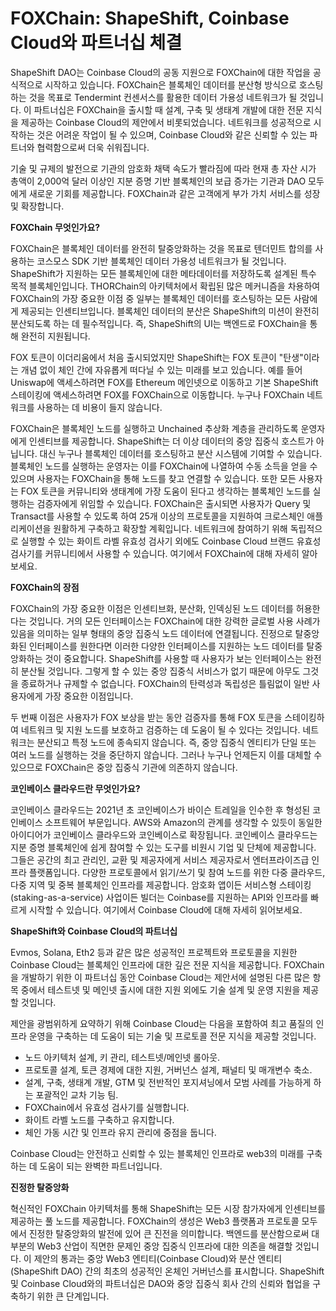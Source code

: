 # FOXChain: ShapeShift, Coinbase Cloud와 파트너십 체결

ShapeShift DAO는 Coinbase Cloud의 공동 지원으로 FOXChain에 대한 작업을 공식적으로 시작하고 있습니다. FOXChain은 블록체인 데이터를 분산형 방식으로 호스팅하는 것을 목표로 Tendermint 컨센서스를 활용한 데이터 가용성 네트워크가 될 것입니다. 이 파트너십은 FOXChain을 출시할 때 설계, 구축 및 생태계 개발에 대한 전문 지식을 제공하는 Coinbase Cloud의 제안에서 비롯되었습니다. 네트워크를 성공적으로 시작하는 것은 어려운 작업이 될 수 있으며, Coinbase Cloud와 같은 신뢰할 수 있는 파트너와 협력함으로써 더욱 쉬워집니다.

기술 및 규제의 발전으로 기관의 암호화 채택 속도가 빨라짐에 따라 현재 총 자산 시가 총액이 2,000억 달러 이상인 지분 증명 기반 블록체인의 보급 증가는 기관과 DAO 모두에게 새로운 기회를 제공합니다. FOXChain과 같은 고객에게 부가 가치 서비스를 성장 및 확장합니다.

**FOXChain 무엇인가요?**

FOXChain은 블록체인 데이터를 완전히 탈중앙화하는 것을 목표로 텐더민트 합의를 사용하는 코스모스 SDK 기반 블록체인 데이터 가용성 네트워크가 될 것입니다. ShapeShift가 지원하는 모든 블록체인에 대한 메타데이터를 저장하도록 설계된 특수 목적 블록체인입니다. THORChain의 아키텍처에서 확립된 많은 메커니즘을 차용하여 FOXChain의 가장 중요한 이점 중 일부는 블록체인 데이터를 호스팅하는 모든 사람에게 제공되는 인센티브입니다. 블록체인 데이터의 분산은 ShapeShift의 미션이 완전히 분산되도록 하는 데 필수적입니다. 즉, ShapeShift의 UI는 백엔드로 FOXChain을 통해 완전히 지원됩니다.

FOX 토큰이 이더리움에서 처음 출시되었지만 ShapeShift는 FOX 토큰이 "탄생"이라는 개념 없이 체인 간에 자유롭게 떠다닐 수 있는 미래를 보고 있습니다. 예를 들어 Uniswap에 액세스하려면 FOX를 Ethereum 메인넷으로 이동하고 기본 ShapeShift 스테이킹에 액세스하려면 FOX를 FOXChain으로 이동합니다. 누구나 FOXChain 네트워크를 사용하는 데 비용이 들지 않습니다.

FOXChain은 블록체인 노드를 실행하고 Unchained 추상화 계층을 관리하도록 운영자에게 인센티브를 제공합니다. ShapeShift는 더 이상 데이터의 중앙 집중식 호스트가 아닙니다. 대신 누구나 블록체인 데이터를 호스팅하고 분산 시스템에 기여할 수 있습니다. 블록체인 노드를 실행하는 운영자는 이를 FOXChain에 나열하여 수동 소득을 얻을 수 있으며 사용자는 FOXChain을 통해 노드를 찾고 연결할 수 있습니다. 또한 모든 사용자는 FOX 토큰을 커뮤니티와 생태계에 가장 도움이 된다고 생각하는 블록체인 노드를 실행하는 검증자에게 위임할 수 있습니다. FOXChain은 출시되면 사용자가 Query 및 Transact를 사용할 수 있도록 하여 25개 이상의 프로토콜을 지원하여 크로스체인 애플리케이션을 원활하게 구축하고 확장할 계획입니다. 네트워크에 참여하기 위해 독립적으로 실행할 수 있는 화이트 라벨 유효성 검사기 외에도 Coinbase Cloud 브랜드 유효성 검사기를 커뮤니티에서 사용할 수 있습니다. 여기에서 FOXChain에 대해 자세히 알아보세요.

**FOXChain의 장점**

FOXChain의 가장 중요한 이점은 인센티브화, 분산화, 인덱싱된 노드 데이터를 허용한다는 것입니다. 거의 모든 인터페이스는 FOXChain에 대한 강력한 글로벌 사용 사례가 있음을 의미하는 일부 형태의 중앙 집중식 노드 데이터에 연결됩니다. 진정으로 탈중앙화된 인터페이스를 원한다면 이러한 다양한 인터페이스를 지원하는 노드 데이터를 탈중앙화하는 것이 중요합니다. ShapeShift를 사용할 때 사용자가 보는 인터페이스는 완전히 분산될 것입니다. 그렇게 할 수 있는 중앙 집중식 서비스가 없기 때문에 아무도 그것을 종료하거나 규제할 수 없습니다. FOXChain의 탄력성과 독립성은 틀림없이 일반 사용자에게 가장 중요한 이점입니다.

두 번째 이점은 사용자가 FOX 보상을 받는 동안 검증자를 통해 FOX 토큰을 스테이킹하여 네트워크 및 지원 노드를 보호하고 검증하는 데 도움이 될 수 있다는 것입니다. 네트워크는 분산되고 특정 노드에 종속되지 않습니다. 즉, 중앙 집중식 엔티티가 단일 또는 여러 노드를 실행하는 것을 중단하지 않습니다. 그러나 누구나 언제든지 이를 대체할 수 있으므로 FOXChain은 중앙 집중식 기관에 의존하지 않습니다.

**코인베이스 클라우드란 무엇인가요?**

코인베이스 클라우드는 2021년 초 코인베이스가 바이슨 트레일을 인수한 후 형성된 코인베이스 소프트웨어 부문입니다. AWS와 Amazon의 관계를 생각할 수 있듯이 동일한 아이디어가 코인베이스 클라우드와 코인베이스로 확장됩니다. 코인베이스 클라우드는 지분 증명 블록체인에 쉽게 참여할 수 있는 도구를 비원시 기업 및 단체에 제공합니다. 그들은 공간의 최고 관리인, 교환 및 제공자에게 서비스 제공자로서 엔터프라이즈급 인프라 플랫폼입니다. 다양한 프로토콜에서 읽기/쓰기 및 참여 노드를 위한 다중 클라우드, 다중 지역 및 중복 블록체인 인프라를 제공합니다. 암호화 앱이든 서비스형 스테이킹(staking-as-a-service) 사업이든 빌더는 Coinbase를 지원하는 API와 인프라를 빠르게 시작할 수 있습니다. 여기에서 Coinbase Cloud에 대해 자세히 읽어보세요.

**ShapeShift와 Coinbase Cloud의 파트너십**

Evmos, Solana, Eth2 등과 같은 많은 성공적인 프로젝트와 프로토콜을 지원한 Coinbase Cloud는 블록체인 인프라에 대한 깊은 전문 지식을 제공합니다. FOXChain을 개발하기 위한 이 파트너십 동안 Coinbase Cloud는 제안서에 설명된 다른 많은 항목 중에서 테스트넷 및 메인넷 출시에 대한 지원 외에도 기술 설계 및 운영 지원을 제공할 것입니다.

제안을 광범위하게 요약하기 위해 Coinbase Cloud는 다음을 포함하여 최고 품질의 인프라 운영을 구축하는 데 도움이 되는 기술 및 프로토콜 전문 지식을 제공할 것입니다.

- 노드 아키텍처 설계, 키 관리, 테스트넷/메인넷 롤아웃.
- 프로토콜 설계, 토큰 경제에 대한 지원, 거버넌스 설계, 패널티 및 매개변수 축소.
- 설계, 구축, 생태계 개발, GTM 및 전반적인 포지셔닝에서 모범 사례를 가능하게 하는 포괄적인 교차 기능 팀.
- FOXChain에서 유효성 검사기를 실행합니다.
- 화이트 라벨 노드를 구축하고 유지합니다.
- 체인 가동 시간 및 인프라 유지 관리에 중점을 둡니다.

Coinbase Cloud는 안전하고 신뢰할 수 있는 블록체인 인프라로 web3의 미래를 구축하는 데 도움이 되는 완벽한 파트너입니다.

**진정한 탈중앙화**

혁신적인 FOXChain 아키텍처를 통해 ShapeShift는 모든 시장 참가자에게 인센티브를 제공하는 풀 노드를 제공합니다. FOXChain의 생성은 Web3 플랫폼과 프로토콜 모두에서 진정한 탈중앙화의 발전에 있어 큰 진전을 의미합니다. 백엔드를 분산함으로써 대부분의 Web3 산업이 직면한 문제인 중앙 집중식 인프라에 대한 의존을 해결할 것입니다. 이 제안의 통과는 중앙 Web3 엔티티(Coinbase Cloud)와 분산 엔티티(ShapeShift DAO) 간의 최초의 성공적인 온체인 거버넌스를 표시합니다. ShapeShift 및 Coinbase Cloud와의 파트너십은 DAO와 중앙 집중식 회사 간의 신뢰와 협업을 구축하기 위한 큰 단계입니다.
